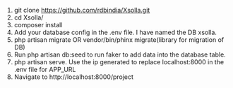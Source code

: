 1. git clone https://github.com/rdbindia/Xsolla.git
2. cd Xsolla/
3. composer install
4. Add your database config in the .env file. I have named the DB xsolla.
5. php artisan migrate OR vendor/bin/phinx migrate(library for migration of DB)
6. Run php artisan db:seed to run faker to add data into the database table.
7. php artisan serve. Use the ip generated to replace localhost:8000 in the .env file for APP_URL
8. Navigate to http://localhost:8000/project
